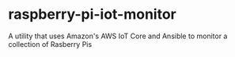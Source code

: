 # raspberry-pi-iot-monitor
A utility that uses Amazon's AWS IoT Core and Ansible to monitor a collection of Rasberry Pis 
